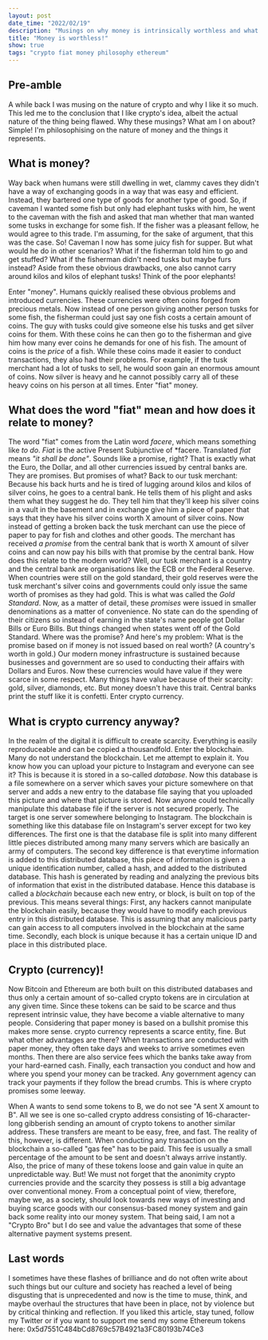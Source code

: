 ```yaml
---
layout: post
date_time: "2022/02/19"
description: "Musings on why money is intrinsically worthless and what the word \"fiat\" means."
title: "Money is worthless!"
show: true
tags: "crypto fiat money philosophy ethereum"
---
```


## Pre-amble

A while back I was musing on the nature of crypto and why I like it so much. This led me to the conclusion that I like crypto's idea, albeit the actual nature of the thing being flawed. Why these musings? What am I on about? Simple! I'm philosophising on the nature of money and the things it represents.

## What is money?

Way back when humans were still dwelling in wet, clammy caves they didn't have a way of exchanging goods in a way that was easy and efficient. Instead, they bartered one type of goods for another type of good. So, if caveman I wanted some fish but only had elephant tusks with him, he went to the caveman with the fish and asked that man whether that man wanted some tusks in exchange for some fish. If the fisher was a pleasant  fellow, he would agree to this trade. I'm assuming, for the sake of argument, that this was the case. So! Caveman I now has some juicy fish for supper. But what would he do in other scenarios? What if the fisherman told him to go and get stuffed? What if the fisherman didn't need tusks but maybe furs instead? Aside from these obvious drawbacks, one also cannot carry around kilos and kilos of elephant tusks! Think of the poor elephants!

Enter "money". Humans quickly realised these obvious problems and introduced currencies. These currencies were often coins forged from precious metals. Now instead of one person giving another person tusks for some fish, the fisherman could just say one fish costs a certain amount of coins. The guy with tusks could give someone else his tusks and get silver coins for them. With these coins he can then go to the fisherman and give him how many ever coins he demands for one of his fish. The amount of coins is the *price* of a fish. While these coins made it easier to conduct transactions, they also had their problems. For example, if the tusk merchant had a lot of tusks to sell, he would soon gain an enormous amount of coins. Now silver is heavy and he cannot possibly carry all of these heavy coins on his person at all times. Enter "fiat" money.

## What does the word "fiat" mean and how does it relate to money?

The word "fiat" comes from the Latin word *facere*, which means something like *to do*. *Fiat* is the active Present Subjunctive of *facere. Translated *fiat* means *"it shall be done"*. Sounds like a promise, right? That is exactly what the Euro, the Dollar, and all other currencies issued by central banks are. They are promises. But promises of what? Back to our tusk merchant: Because his back hurts and he is tired of lugging around kilos and kilos of silver coins, he goes to a central bank. He tells them of his plight and asks them what they suggest he do. They tell him that they'll keep his silver coins in a vault in the basement and in exchange give him a piece of paper that says that they have his silver coins worth X amount of silver coins. Now instead of getting a broken back the tusk merchant can use the piece of paper to pay for fish and clothes and other goods. The merchant has received *a promise* from the central bank that is worth X amount of silver coins and can now pay his bills with that promise by the central bank. How does this relate to the modern world? Well, our tusk merchant is a country and the central bank are organisations like the ECB or the Federal Reserve. When countries were still on the gold standard, their gold reserves were the tusk merchant's silver coins and governments could only issue the same worth of promises as they had gold. This is what was called the *Gold Standard*. Now, as a matter of detail, these *promises* were issued in smaller denominations as a matter of convenience. No state can do the spending of their citizens so instead of earning in the state's name people got Dollar Bills or Euro Bills. But things changed when states went off of the Gold Standard. Where was the promise? And here's my problem: What is the promise based on if money is not issued based on real worth? (A country's worth in gold.) Our modern money infrastructure is sustained because businesses and government are so used to conducting their affairs with Dollars and Euros. Now these currencies would have value if they were scarce in some respect. Many things have value because of their scarcity: gold, silver, diamonds, etc. But money doesn't have this trait. Central banks print the stuff like it is confetti. Enter crypto currency.

## What is crypto currency anyway?

In the realm of the digital it is difficult to create scarcity. Everything is easily reproduceable and can be copied a thousandfold. Enter the blockchain. Many do not understand the blockchain. Let me attempt to explain it. You know how you can upload your picture to Instagram and everyone can see it? This is because it is stored in a so-called *database*. Now this database is a file somewhere on a server which saves your picture somewhere on that server and adds a new entry to the database file saying that you uploaded this picture and where that picture is stored. Now anyone could technically manipulate this database file if the server is not secured properly. The target is one server somewhere belonging to Instagram. The blockchain is something like this database file on Instagram's server except for two key differences. The first one is that the database file is split into many different little pieces distributed among many many servers which are basically an army of computers. The second key difference is that everytime information is added to this distributed database, this piece of information is given a unique identification number, called a hash, and added to the distributed database. This hash is generated by reading and analyzing the previous bits of information that exist in the distributed database. Hence this database is called a *blockchain* because each new entry, or block, is built on top of the previous. This means several things: First, any hackers cannot manipulate the blockchain easily, because they would have to modify each previous entry in this distributed database. This is assuming that any malicious party can gain access to all computers involved in the blockchain at the same time. Secondly, each block is unique because it has a certain unique ID and place in this distributed place.

## Crypto (currency)!

Now Bitcoin and Ethereum are both built on this distributed databases and thus only a certain amount of so-called crypto tokens are in circulation at any given time. Since these tokens can be said to be scarce and thus represent intrinsic value, they have become a viable alternative to many people. Considering that paper money is based on a bullshit promise this makes more sense. crypto currency represents a scarce entity, fine. But what other advantages are there? When transactions are conducted with paper money, they often take days and weeks to arrive sometimes even months. Then there are also service fees which the banks take away from your hard-earned cash. Finally, each transaction you conduct and how and where you spend your money can be tracked. Any government agency can track your payments if they follow the bread crumbs. This is where crypto promises some leeway.

When A wants to send some tokens to B, we do not see "A sent X amount to B". All we see is one so-called crypto address consisting of 16-character-long gibberish sending an amount of crypto tokens to another similar address. These transfers are meant to be easy, free, and fast. The reality of this, however, is different. When conducting any transaction on the blockchain a so-called "gas fee" has to be paid. This fee is usually a small percentage of the amount to be sent and doesn't always arrive  instantly. Also, the price of many of these tokens loose and gain value in quite an unpredictable way. But! We must not forget that the anonimity crypto currencies provide and the scarcity they possess is still a big advantage over conventional money. From a conceptual point of view, therefore, maybe we, as a society, should look towards new ways of investing and buying scarce goods with our consensus-based money system and gain back some reality into our money system. That being said, I am not a "Crypto Bro" but I do see and value the advantages that some of these alternative payment systems present.

## Last words

I sometimes have these flashes of brilliance and do not often write about such things but our culture and society has reached a level of being disgusting that is unprecedented and now is the time to muse, think, and maybe overhaul the structures that have been in place, not by violence but by critical thinking and reflection. If you liked this article, stay tuned, follow my Twitter or if you want to support me send my some Ethereum tokens here: 0x5d7551C484bCd8769c57B4921a3FC80193b74Ce3
